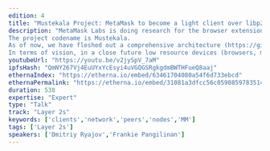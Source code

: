```yaml
---
edition: 4
title: "Mustekala Project: MetaMask to become a light client over libp2p"
description: "MetaMask Labs is doing research for the browser extension to become a light client running on top of libp2p.
The project codename is Mustekala.
As of now, we have fleshed out a comprehensive architecture (https://github.com/MetaMask/mustekala/blob/master/docs/architecture.md) of four layers, where we extract data from devp2p synchronized clients and make it available in libp2p using the IPLD format. Upstream, an overlay network of peers (named kitsunet) shares this information, allowing data redundancy and decentralization at face value.
In terms of vision, in a close future low resource devices (browsers, mobile and IoT) should stop depending on JSON RPC communication with ethereum nodes. This is a huge problem today, as nodes became GB-sized machines. Last but not least, every MetaMask user will become a peer of a bigger and more inclusive ethereum network."
youtubeUrl: "https://youtu.be/v2jySpV_7aM"
ipfsHash: "QmNY267Vj4EuUYxYcEsyi4uVGQGSRgkgdmBWTHFueQ8aaj"
ethernaIndex: "https://etherna.io/embed/63461704080a54f6d733ebcd"
ethernaPermalink: "https://etherna.io/embed/31081a3dfcc56c05908597835141d2f70d683cabe73cc2e7ff87469f46fb4834"
duration: 538
expertise: "Expert"
type: "Talk"
track: "Layer 2s"
keywords: ['clients','network','peers','nodes','MM']
tags: ['Layer 2s']
speakers: ['Dmitriy Ryajov','Frankie Pangilinan']
---
```

